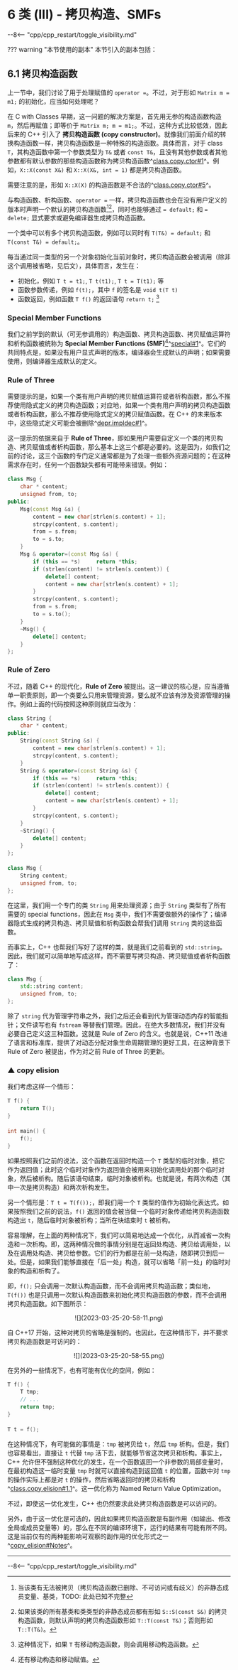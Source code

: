 # 6 类 (III) - 拷贝构造、SMFs

--8<-- "cpp/cpp_restart/toggle_visibility.md"

??? warning "本节使用的副本"
    本节引入的副本包括：

## 6.1 拷贝构造函数

上一节中，我们讨论了用于处理赋值的 `operator =`。不过，对于形如 `Matrix m = m1;` 的初始化，应当如何处理呢？

在 C with Classes 早期，这一问题的解决方案是，首先用无参的构造函数构造 `m`，然后再赋值；即等价于 `Matrix m; m = m1;`。不过，这种方式比较低效，因此后来的 C++ 引入了 **拷贝构造函数 (copy constructor)**。就像我们前面介绍的转换构造函数一样，拷贝构造函数是一种特殊的构造函数。具体而言，对于 class `T`，其构造函数中第一个参数类型为 `T&` 或者 `const T&`，且没有其他参数或者其他参数都有默认参数的那些构造函数称为拷贝构造函数^[class.copy.ctor#1](https://timsong-cpp.github.io/cppwp/n4868/class.copy.ctor#1)^。例如，`X::X(const X&)` 和 `X::X(X&, int = 1)` 都是拷贝构造函数。

需要注意的是，形如 `X::X(X)` 的构造函数是不合法的^[class.copy.ctor#5](https://timsong-cpp.github.io/cppwp/n4868/class.copy.ctor#5)^。

与构造函数、析构函数、`operator =` 一样，拷贝构造函数也会在没有用户定义的版本时声明一个默认的拷贝构造函数[^implicit][^implicit_type]，同时也能够通过 `= default;` 和 `= delete;` 显式要求或避免编译器生成拷贝构造函数。

[^implicit]: 当该类有无法被拷贝（拷贝构造函数已删除、不可访问或有歧义）的非静态成员变量、基类，<span class="box box-yellow">TODO: 此处已知不完整</span>

[^implicit_type]: 如果该类的所有基类和类类型的非静态成员都有形如 `S::S(const S&)` 的拷贝构造函数，则默认声明的拷贝构造函数形如 `T::T(const T&)`；否则形如 `T::T(T&)`。

一个类中可以有多个拷贝构造函数，例如可以同时有 `T(T&) = default;` 和 `T(const T&) = default;`。

每当通过同一类型的另一个对象初始化当前对象时，拷贝构造函数会被调用（除非这个调用被省略，见后文），具体而言，发生在：

- 初始化，例如 `T t = t1;`, `T t(t1);`, `T t = T(t1);` 等
- 函数参数传递，例如 `f(t);`，其中 `f` 的签名是 `void t(T t)`
- 函数返回，例如函数 `T f()` 的返回语句 `return t;` [^ret_copy]

[^ret_copy]: 这种情况下，如果 `T` 有移动构造函数，则会调用移动构造函数。

### Special Member Functions

我们之前学到的默认（可无参调用的）构造函数、拷贝构造函数、拷贝赋值运算符和析构函数被统称为 **Special Member Functions (SMF)**[^smf]^[special#1](https://timsong-cpp.github.io/cppwp/n4868/special#1)^。它们的共同特点是，如果没有用户显式声明的版本，编译器会生成默认的声明；如果需要使用，则编译器生成默认的定义。

[^smf]: 还有移动构造和移动赋值。

### Rule of Three

需要提示的是，如果一个类有用户声明的拷贝赋值运算符或者析构函数，那么不推荐使用隐式定义的拷贝构造函数；对应地，如果一个类有用户声明的拷贝构造函数或者析构函数，那么不推荐使用隐式定义的拷贝赋值函数。在 C++ 的未来版本中，这些隐式定义可能会被删除^[depr.impldec#1](https://timsong-cpp.github.io/cppwp/n4868/depr.impldec#1)^。

这一提示的依据来自于 **Rule of Three**，即如果用户需要自定义一个类的拷贝构造、拷贝赋值或者析构函数，那么基本上这三个都是必要的。这是因为，如我们之前的讨论，这三个函数的专门定义通常都是为了处理一些额外资源问题的；在这种需求存在时，任何一个函数缺失都有可能带来错误。例如：

```c++
class Msg {
    char * content;
    unsigned from, to;
public:
    Msg(const Msg &s) {
        content = new char[strlen(s.content) + 1];
        strcpy(content, s.content);
        from = s.from;
        to = s.to;
    }
    Msg & operator=(const Msg &s) {
        if (this == *s)     return *this;
        if (strlen(content) != strlen(s.content)) {
            delete[] content;
            content = new char[strlen(s.content) + 1];
        }
        strcpy(content, s.content);
        from = s.from;
        to = s.to();
    }
    ~Msg() {
        delete[] content;
    }
};
```

### Rule of Zero

不过，随着 C++ 的现代化，**Rule of Zero** 被提出。这一建议的核心是，应当遵循单一职责原则，即一个类要么只用来管理资源，要么就不应该有涉及资源管理的操作。例如上面的代码按照这种原则就应当改为：

```c++
class String {
    char * content;
public:
    String(const String &s) {
        content = new char[strlen(s.content) + 1];
        strcpy(content, s.content);
    }
    String & operator=(const String &s) {
        if (this == *s)     return *this;
        if (strlen(content) != strlen(s.content)) {
            delete[] content;
            content = new char[strlen(s.content) + 1];
        }
        strcpy(content, s.content);
    }
    ~String() {
        delete[] content;
    }
};

class Msg {
    String content;
    unsigned from, to;
};
```

在这里，我们用一个专门的类 `String` 用来处理资源；由于 `String` 类型有了所有需要的 special functions，因此在 `Msg` 类中，我们不需要做额外的操作了；编译器隐式生成的拷贝构造、拷贝赋值和析构函数会帮我们调用 `String` 类的这些函数。

而事实上，C++ 也帮我们写好了这样的类，就是我们之前看到的 `std::string`。因此，我们就可以简单地写成这样，而不需要写拷贝构造、拷贝赋值或者析构函数了：

```c++
class Msg {
    std::string content;
    unsigned from, to;
};
```

除了 `string` 代为管理字符串之外，我们之后还会看到代为管理动态内存的智能指针；文件读写也有 `fstream` 等替我们管理。因此，在绝大多数情况，我们并没有必要自己定义这三种函数。这就是 Rule of Zero 的含义。也就是说，C++11 改进了语言和标准库，提供了对动态分配对象生命周期管理的更好工具，在这种背景下 Rule of Zero 被提出，作为对之前 Rule of Three 的更新。

### ▲ copy elision

我们考虑这样一个情形：

```c++
T f() {
    return T();
}

int main() {
    f();
}
```

如果按照我们之前的说法，这个函数在返回时构造一个 `T` 类型的临时对象，把它作为返回值；此时这个临时对象作为返回值会被用来初始化调用处的那个临时对象，然后被析构。随后该语句结束，临时对象被析构。也就是说，有两次构造（其中一次是拷贝构造）和两次析构发生。

另一个情形是：`T t = T(f());`，即我们用一个 `T` 类型的值作为初始化表达式。如果按照我们之前的说法，`f()` 返回的值会被当做一个临时对象传递给拷贝构造函数构造出 `t`，随后临时对象被析构；当所在块结束时 `t` 被析构。

容易理解，在上面的两种情况下，我们可以简易地达成一个优化，从而减省一次构造和一次析构。即，这两种情况做的事情分别是在返回处构造、拷贝给调用处，以及在调用处构造、拷贝给参数。它们的行为都是在前一处构造，随即拷贝到后一处。但是，如果我们能够直接在「后一处」构造，就可以省略「前一处」的临时对象的构造和析构了。

即，`f();` 只会调用一次默认构造函数，而不会调用拷贝构造函数；类似地，`T(f())` 也是只调用一次默认构造函数来初始化拷贝构造函数的参数，而不会调用拷贝构造函数。如下图所示：

<center>![](2023-03-25-20-58-11.png)</center>

自 C++17 开始，这种对拷贝的省略是强制的。也因此，在这种情形下，并不要求拷贝构造函数是可访问的：

<center>![](2023-03-25-20-58-55.png)</center>

在另外的一些情况下，也有可能有优化的空间，例如：

```c++
T f() {
    T tmp;
    // ...
    return tmp;
}

T t = f();
```

在这种情况下，有可能做的事情是：`tmp` 被拷贝给 `t`，然后 `tmp` 析构。但是，我们也容易看出，直接让 `t` 代替 `tmp` 活下去，就能够节省这次拷贝和析构。事实上，C++ 允许但不强制这种优化的发生，在一个函数返回一个非参数的局部变量时，在最初构造这一临时变量 `tmp` 时就可以直接构造到返回值 `t` 的位置，函数中对 `tmp` 的操作实际上都是对 `t` 的操作，然后省略返回时的拷贝和析构^[class.copy.elision#1.1](https://timsong-cpp.github.io/cppwp/n4868/class.copy.elision#1.1)^。这一优化称为 Named Return Value Optimization。

不过，即使这一优化发生，C++ 也仍然要求此处拷贝构造函数是可以访问的。

另外，由于这一优化是可选的，因此如果拷贝构造函数是有副作用（如输出、修改全局或成员变量等）的，那么在不同的编译环境下，运行的结果有可能有所不同。这是当前仅有的两种能影响可观察的副作用的优化形式之一^[copy_elision#Notes](https://en.cppreference.com/w/cpp/language/copy_elision#Notes)^。

---

--8<-- "cpp/cpp_restart/toggle_visibility.md"